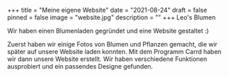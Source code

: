 +++
title = "Meine eigene Website"
date = "2021-08-24"
draft = false
pinned = false
image = "website.jpg"
description = ""
+++
Leo's Blumen 

Wir haben einen Blumenladen gegründet und eine Website gestaltet :)

Zuerst haben wir einige Fotos von Blumen und Pflanzen gemacht, die wir später auf unsere Website laden konnten. Mit dem Programm Carrd haben wir dann unsere Website erstellt. Wir haben verschiedene Funktionen ausprobiert und ein passendes Designe gefunden.